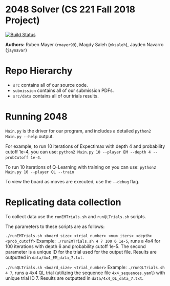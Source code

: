 2048 Solver (CS 221 Fall 2018 Project)
========================

[![Build Status](https://travis-ci.com/jaynavar/CS221_Project_RMJ.svg?token=DesaacDGQoqJ7q1qhzeY&branch=master)](https://travis-ci.com/jaynavar/CS221_Project_RMJ)

**Authors:** Ruben Mayer (`rmayer99`), Magdy Saleh (`mksaleh`), Jayden Navarro (`jaynavar`)

# Repo Hierarchy

- `src` contains all of our source code.
- `submission` contains all of our submission PDFs.
- `src/data` contains all of our trials results.

# Running 2048

`Main.py` is the driver for our program, and includes a detailed `python2 Main.py --help` output.

For example, to run 10 iterations of Expectimax with depth 4 and probability cutoff 1e-4, you can use:
`python2 Main.py 10 --player EM --depth 4 --probCutoff 1e-4`.

To run 10 iterations of Q-Learning with training on you can use:
`python2 Main.py 10 --player QL --train`

To view the board as moves are executed, use the `--debug` flag.

# Replicating data collection

To collect data use the `runEMTrials.sh` and `runQLTrials.sh` scripts.

The parameters to these scripts are as follows:

`./runEMTrials.sh <board_size> <trial_number> <num_iters> <depth> <prob_cutoff>`
Example: `./runEMTrials.sh 4 7 100 6 1e-5`, runs a 4x4 for 100 iterations with depth 6 and probability cutoff 1e-5. The second parameter is a unique ID for the trial used for the output file. Results are outputted in `data/4x4_EM_data_7.txt`.

`./runQLTrials.sh <board_size> <trial_number>`
Example: `./runQLTrials.sh 4 7`, runs a 4x4 QL trial (utilizing the sequence file `4x4_sequences.yaml`) with unique trial ID 7. Results are outputted in `data/4x4_QL_data_7.txt`.
